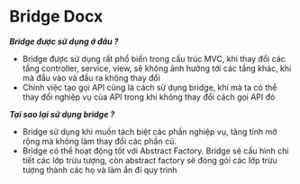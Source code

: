 # Bridge Docx

***Bridge được sử dụng ở đâu ?***
- Bridge được sử dụng rất phổ biến trong cấu trúc MVC, khi thay đổi các tầng controller, service, view, sẽ không ảnh 
hưởng tới các tầng khác, khi mà đầu vào và đầu ra không thay đổi
- Chính việc tạo gọi API cũng là cách sử dụng bridge, khi mà ta có thể thay đổi nghiệp vụ của API trong khi không thay 
đổi cách gọi API đó

***Tại sao lại sử dụng bridge ?***
- Bridge sử dụng khi muốn tách biệt các phần nghiệp vụ, tăng tính mở rộng mà không làm thay đổi các phần cũ. 
- Bridge có thể hoạt động tốt với Abstract Factory. Bridge sẽ cấu hình chi tiết các lớp trừu tượng, còn abstract factory
sẽ đóng gói các lớp trừu tượng thành các họ và làm ẩn đi quy trình

